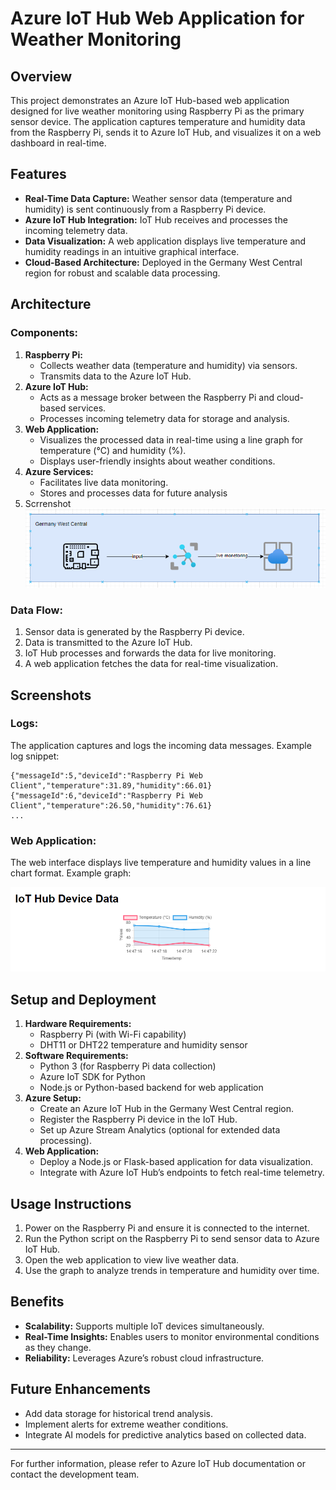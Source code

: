 
# Azure IoT Hub Web Application for Weather Monitoring

## Overview

This project demonstrates an Azure IoT Hub-based web application designed for live weather monitoring using Raspberry Pi as the primary sensor device. The application captures temperature and humidity data from the Raspberry Pi, sends it to Azure IoT Hub, and visualizes it on a web dashboard in real-time.

## Features

* **Real-Time Data Capture:** Weather sensor data (temperature and humidity) is sent continuously from a Raspberry Pi device.
* **Azure IoT Hub Integration:** IoT Hub receives and processes the incoming telemetry data.
* **Data Visualization:** A web application displays live temperature and humidity readings in an intuitive graphical interface.
* **Cloud-Based Architecture:** Deployed in the Germany West Central region for robust and scalable data processing.

## Architecture

### Components:

1. **Raspberry Pi:**
   * Collects weather data (temperature and humidity) via sensors.
   * Transmits data to the Azure IoT Hub.
2. **Azure IoT Hub:**
   * Acts as a message broker between the Raspberry Pi and cloud-based services.
   * Processes incoming telemetry data for storage and analysis.
3. **Web Application:**
   * Visualizes the processed data in real-time using a line graph for temperature (°C) and humidity (%).
   * Displays user-friendly insights about weather conditions.
4. **Azure Services:**
   * Facilitates live data monitoring.
   * Stores and processes data for future analysis
5. Scrrenshot
    ![Alt text](./architecture.png)






### Data Flow:

1. Sensor data is generated by the Raspberry Pi device.
2. Data is transmitted to the Azure IoT Hub.
3. IoT Hub processes and forwards the data for live monitoring.
4. A web application fetches the data for real-time visualization.

## Screenshots

### Logs:

The application captures and logs the incoming data messages. Example log snippet:

```
{"messageId":5,"deviceId":"Raspberry Pi Web Client","temperature":31.89,"humidity":66.01}
{"messageId":6,"deviceId":"Raspberry Pi Web Client","temperature":26.50,"humidity":76.61}
...
```

### Web Application:

The web interface displays live temperature and humidity values in a line chart format. Example graph:

![Alt text](./web-app.png)

## Setup and Deployment

1. **Hardware Requirements:**
   * Raspberry Pi (with Wi-Fi capability)
   * DHT11 or DHT22 temperature and humidity sensor
2. **Software Requirements:**
   * Python 3 (for Raspberry Pi data collection)
   * Azure IoT SDK for Python
   * Node.js or Python-based backend for web application
3. **Azure Setup:**
   * Create an Azure IoT Hub in the Germany West Central region.
   * Register the Raspberry Pi device in the IoT Hub.
   * Set up Azure Stream Analytics (optional for extended data processing).
4. **Web Application:**
   * Deploy a Node.js or Flask-based application for data visualization.
   * Integrate with Azure IoT Hub’s endpoints to fetch real-time telemetry.

## Usage Instructions

1. Power on the Raspberry Pi and ensure it is connected to the internet.
2. Run the Python script on the Raspberry Pi to send sensor data to Azure IoT Hub.
3. Open the web application to view live weather data.
4. Use the graph to analyze trends in temperature and humidity over time.

## Benefits

* **Scalability:** Supports multiple IoT devices simultaneously.
* **Real-Time Insights:** Enables users to monitor environmental conditions as they change.
* **Reliability:** Leverages Azure’s robust cloud infrastructure.

## Future Enhancements

* Add data storage for historical trend analysis.
* Implement alerts for extreme weather conditions.
* Integrate AI models for predictive analytics based on collected data.

---

For further information, please refer to Azure IoT Hub documentation or contact the development team.
